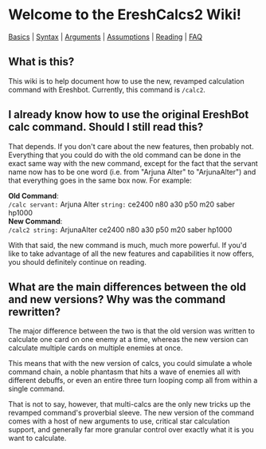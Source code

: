 <body style="overflow-x:scroll">

<h1>Welcome to the EreshCalcs2 Wiki!</h1>

[Basics](basics.md) | [Syntax](syntax.md) | [Arguments](arguments.md) | [Assumptions](assumptions.md) | [Reading](reading.md) | [FAQ](FAQ.md)

<h2>What is this?</h2>
This wiki is to help document how to use the new, revamped calculation command with Ereshbot. 
Currently, this command is <code>/calc2</code>.
<h2>I already know how to use the original EreshBot calc command. Should I still read this?</h2>
That depends. If you don't care about the new features, then probably not. Everything that you could do with the old 
command can be done in the exact same way with the new command, except for the fact that the servant name now has to 
be one word (i.e. from "Arjuna Alter" to "ArjunaAlter") and that everything goes in the same box now.
For example:

**Old Command**:<br>
<code>/calc servant:</code> Arjuna Alter <code>string:</code> ce2400 n80 a30 p50 m20 saber hp1000
<br>**New Command**:<br>
<code>/calc2 string:</code> ArjunaAlter ce2400 n80 a30 p50 m20 saber hp1000

With that said, the new command is much, much more powerful. If you'd like to take advantage of all the new 
features and capabilities it now offers, you should definitely continue on reading.
<h2>What are the main differences between the old and new versions? Why was the command rewritten?</h2>
The major difference between the two is that the old version was written to calculate one card on one enemy at a time,
whereas the new version can calculate multiple cards on multiple enemies at once.
<br>

This means that with the new version of calcs, you could simulate a whole command chain, a noble phantasm 
that hits a wave of enemies all with different debuffs, or even an entire three turn looping comp all from within 
a single command.

That is not to say, however, that multi-calcs are the only new tricks up the revamped command's proverbial sleeve.
The new version of the command comes with a host of new arguments to use, critical star calculation support, 
and generally far more granular control over exactly what it is you want to calculate.